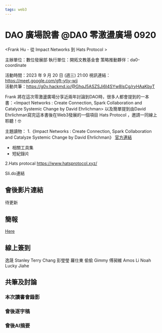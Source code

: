 ```yaml
---
tags: web3
---
```

# DAO 廣場說書 @DA0 零激盪廣場 0920

<Frank Hu - 從 Impact Networks 到 Hats Protocol >

主辦單位：數位發展部
執行單位：開拓文教基金會
策略推動夥伴：da0-coordinate

活動時間：2023 年 9 月 20 日 (週三) 21:00
視訊連結： https://meet.google.com/gft-ytiy-wjj  
活動共筆：https://g0v.hackmd.io/@GhqJ5ASZSJi6I4SYw8IsCg/ryHAaKbyT

Frank 將在這次零激盪廣場分享近兩年討論到DAO時，很多人都會提到的一本書：<Impact Networks : Create Connection, Spark Collaboration and Catalyze Systemic Change by David Ehrlichman> 以及簡單提到由David Ehrlichman寫完這本書後在Web3發展的一個項目 Hats Protocol ，邀請一同線上聆聽！🤓


主題讀物：
1.《Impact Networks : Create Connection, Spark Collaboration and Catalyze Systemic Change by David Ehrlichman》 [官方連結]([https://www.converge.net/book)
- 相關工具集
- 短紀錄片

2.Hats protocal
https://www.hatsprotocol.xyz/

Sli.do連結


## 會後影片連結
待更新




## 簡報
[Here](https://docs.google.com/presentation/d/1xhEda8oo5RrcHhiKzJRcu1VSHHQVY71y8h84HbVHhc8/edit?usp=sharing)

## 線上簽到
逸晟
Stanley
Terry Chang
彭瑩瑩
羅仕東
偷偷
Gimmy
傅昶維
Amos Li
Noah
Lucky
Jiahe

## 共筆及討論 

### 本次讀書會錄影


### 會後逐字稿

### 會後AI摘要

